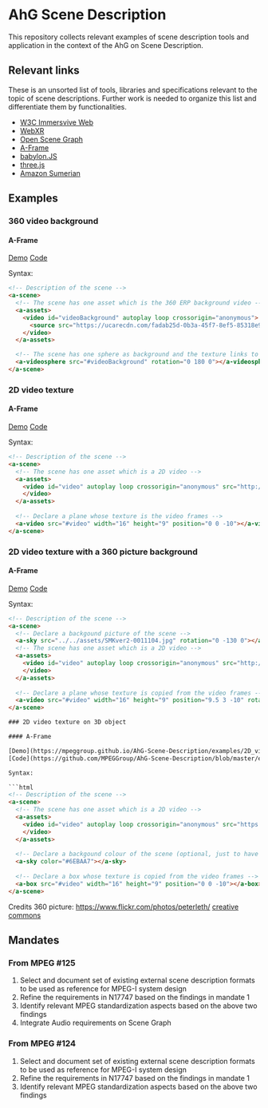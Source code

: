 # AhG Scene Description

This repository collects relevant examples of scene description
tools and application in the context of the AhG on Scene Description.


## Relevant links

These is an unsorted list of tools, libraries and specifications relevant to the topic of scene descriptions.
Further work is needed to organize this list and differentiate them by functionalities.

- [W3C Immersvive Web](https://www.w3.org/immersive-web/)
- [WebXR](https://immersive-web.github.io/webxr/)
- [Open Scene Graph](http://www.openscenegraph.org/)
- [A-Frame](https://aframe.io/)
- [babylon.JS](https://www.babylonjs.com/)
- [three.js](https://threejs.org/)
- [Amazon Sumerian](https://aws.amazon.com/sumerian/)

## Examples

### 360 video background

#### A-Frame

[Demo](https://mpeggroup.github.io/AhG-Scene-Description/examples/360_video_background/aframe-mp4.html)
[Code](https://github.com/MPEGGroup/AhG-Scene-Description/blob/master/examples/360_video_background/aframe-mp4.html)

Syntax:

```html
<!-- Description of the scene -->
<a-scene>
  <!-- The scene has one asset which is the 360 ERP background video -->
  <a-assets>
    <video id="videoBackground" autoplay loop crossorigin="anonymous">
      <source src="https://ucarecdn.com/fadab25d-0b3a-45f7-8ef5-85318e92a261/"></source>
    </video>
  </a-assets>

  <!-- The scene has one sphere as background and the texture links to the declared video asset -->
  <a-videosphere src="#videoBackground" rotation="0 180 0"></a-videosphere>
</a-scene>
```

### 2D video texture

#### A-Frame

[Demo](https://mpeggroup.github.io/AhG-Scene-Description/examples/2D_video_texture/aframe-mp4.html)
[Code](https://github.com/MPEGGroup/AhG-Scene-Description/blob/master/examples/2D_video_texture/aframe-mp4.html)

Syntax:

```html
<!-- Description of the scene -->
<a-scene>
  <!-- The scene has one asset which is a 2D video -->
  <a-assets>
    <video id="video" autoplay loop crossorigin="anonymous" src="http://commondatastorage.googleapis.com/gtv-videos-bucket/sample/BigBuckBunny.mp4">
    </video>
  </a-assets>
  
  <!-- Declare a plane whose texture is the video frames -->
  <a-video src="#video" width="16" height="9" position="0 0 -10"></a-video>
</a-scene>
```

### 2D video texture with a 360 picture background

#### A-Frame

[Demo](https://mpeggroup.github.io/AhG-Scene-Description/examples/2D_video_texture_with_360_picture_background/aframe-mp4-jpeg.html)
[Code](https://github.com/MPEGGroup/AhG-Scene-Description/blob/master/examples/2D_video_texture_with_360_picture_background/aframe-mp4-jpeg.html)

Syntax:

```html
<!-- Description of the scene -->
<a-scene>
  <!-- Declare a backgound picture of the scene -->
  <a-sky src="../../assets/SMKver2-0011104.jpg" rotation="0 -130 0"></a-sky>
  <!-- The scene has one asset which is a 2D video -->
  <a-assets>
    <video id="video" autoplay loop crossorigin="anonymous" src="http://commondatastorage.googleapis.com/gtv-videos-bucket/sample/BigBuckBunny.mp4">
    </video>
  </a-assets>
      
  <!-- Declare a plane whose texture is copied from the video frames -->
  <a-video src="#video" width="16" height="9" position="9.5 3 -10" rotation="0 -36 -0.5" scale="1.3 1.75 1"></a-video>
</a-scene>

### 2D video texture on 3D object

#### A-Frame

[Demo](https://mpeggroup.github.io/AhG-Scene-Description/examples/2D_video_texture_on_3D_object/aframe-mp4.html)
[Code](https://github.com/MPEGGroup/AhG-Scene-Description/blob/master/examples/2D_video_texture_on_3D_object/aframe-mp4.html)

Syntax:

```html
<!-- Description of the scene -->
<a-scene>
  <!-- The scene has one asset which is a 2D video -->
  <a-assets>
    <video id="video" autoplay loop crossorigin="anonymous" src="https://commondatastorage.googleapis.com/gtv-videos-bucket/sample/BigBuckBunny.mp4" muted>
    </video>
  </a-assets>
      
  <!-- Declare a backgound colour of the scene (optional, just to have a better constrast with the video) -->
  <a-sky color="#6EBAA7"></a-sky>
      
  <!-- Declare a box whose texture is copied from the video frames -->
  <a-box src="#video" width="16" height="9" position="0 0 -10"></a-box>
</a-scene>
```

Credits 360 picture: https://www.flickr.com/photos/peterleth/ [creative commons](https://creativecommons.org/licenses/by/2.0/)

## Mandates
### From MPEG #125

1.	Select and document set of existing external scene description formats to be used as reference for MPEG-I system design
2.	Refine the requirements in N17747 based on the findings in mandate 1
3.	Identify relevant MPEG standardization aspects based on the above two findings 
4.	Integrate Audio requirements on Scene Graph


### From MPEG #124

1. Select and document set of existing external scene description formats to be used as reference for MPEG-I system design
2. Refine the requirements in N17747 based on the findings in mandate 1
3. Identify relevant MPEG standardization aspects based on the above two findings
